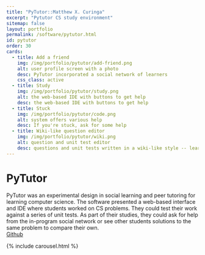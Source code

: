 ```yaml
---
title: "PyTutor::Matthew X. Curinga"
excerpt: "Pytutor CS study environment"
sitemap: false
layout: portfolio
permalink: /software/pytutor.html
id: pytutor
order: 30
cards:
  - title: Add a friend
    img: /img/portfolio/pytutor/add-friend.png
    alt: user profile screen with a photo
    desc: PyTutor incorporated a social network of learners 
    css_class: active
  - title: Study
    img: /img/portfolio/pytutor/study.png
    alt: the web-based IDE with buttons to get help
    desc: the web-based IDE with buttons to get help
  - title: Stuck
    img: /img/portfolio/pytutor/code.png
    alt: system offers various help
    desc: If you're stuck, ask for some help
  - title: Wiki-like question editor
    img: /img/portfolio/pytutor/wiki.png
    alt: question and unit test editor
    desc: questions and unit tests written in a wiki-like style -- learners are also authors of the learning environment
---
```

<h1>PyTutor</h1>
<p class="lead">
PyTutor was an experimental design in social learning and peer tutoring for learning computer science. The software presented a web-based interface and IDE where students worked on CS problems. They could test their work against a series of unit tests. As part of their studies, they could ask for help from the in-program social network or see other students solutions to the same problem to compare their own.<br>
<a href="https://github.com/mcuringa/py-tutor">Github</a>
</p>

{% include carousel.html %}

